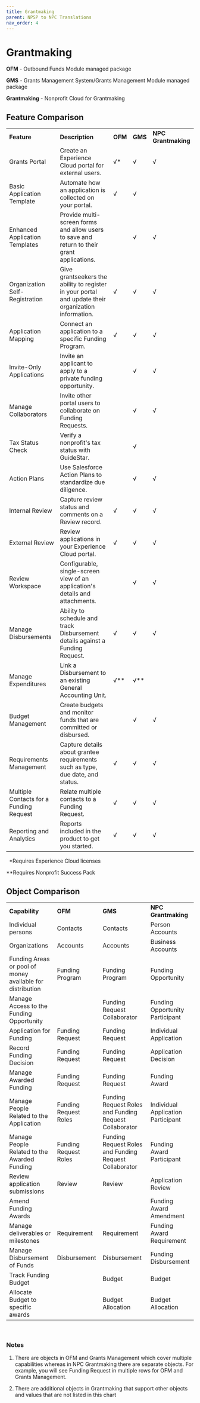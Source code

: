 ```yaml
---
title: Grantmaking
parent: NPSP to NPC Translations
nav_order: 4
---
```


# Grantmaking
<strong>OFM</strong> - Outbound Funds Module managed package
&nbsp;

<strong>GMS</strong> - Grants Management System/Grants Management Module managed package
&nbsp;

<strong>Grantmaking</strong> - Nonprofit Cloud for Grantmaking

## Feature Comparison
<table>
<tr>
  <td><strong>Feature</strong>

   </td>
   <td><strong>Description</strong>

   </td>
   <td><strong>OFM</strong>

   </td>
   <td><strong>GMS</strong>

   </td>
   <td><strong>NPC Grantmaking</strong>
   </td>
   </tr>
   <tr>
   <td>Grants Portal

   </td>
   <td>Create an Experience Cloud portal for external users.

   </td>
   <td>√*

   </td>
   <td>√

   </td>
   <td>√

   </td>
   </tr>
   <tr>
   <td>Basic Application Template

   </td>
   <td>Automate how an application is collected on your portal.

   </td>
   <td>√

   </td>
   <td>√

   </td>
   <td>
   </td>
   </tr>
   <tr>
   <td>Enhanced Application Templates

   </td>
   <td>Provide multi-screen forms and allow users to save and return to their grant applications.

   </td>
   <td>
   </td>
   <td>√

   </td>
   <td>√

   </td>
   </tr>
   <tr>
   <td>Organization Self-Registration

   </td>
   <td>Give grantseekers the ability to register in your portal and update their organization information.

   </td>
   <td>√

   </td>
   <td>√

   </td>
   <td>√

   </td>
   </tr>
   <tr></tr>
   <tr>
   <td>Application Mapping

   </td>
   <td>Connect an application to a specific Funding Program.

   </td>
   <td>√

   </td>
   <td>√

   </td>
   <td>√

   </td>
   </tr>
  <tr>
   
   <td>Invite-Only Applications

   </td>
   <td>Invite an applicant to apply to a private funding opportunity.

   </td>
   <td>
   </td>
   <td>√

   </td>
   <td>√

   </td>
   </tr>
   <tr>
   <td>Manage Collaborators

   </td>
   <td>Invite other portal users to collaborate on Funding Requests.

   </td>
   <td>
   </td>
   <td>√

   </td>
   <td>√

   </td>
   </tr>
   <tr>
   <td>Tax Status Check

   </td>
   <td>Verify a nonprofit's tax status with GuideStar.

   </td>
   <td>
   </td>
   <td>√

   </td>
   <td>
   </td>
   </tr>
   <tr>
   <td>Action Plans

   </td>
   <td>Use Salesforce Action Plans to standardize due diligence.

   </td>
   <td>
   </td>
   <td>√

   </td>
   <td>√

   </td>
   </tr>
   <tr>
   <td>Internal Review

   </td>
   <td>Capture review status and comments on a Review record.

   </td>
   <td>√

   </td>
   <td>√

   </td>
   <td>√

   </td>
   </tr>
   <tr>
   <td>External Review

   </td>
   <td>Review applications in your Experience Cloud portal.

   </td>
   <td>√

   </td>
   <td>√

   </td>
   <td>√

   </td>
   </tr>
   <tr>
   <td>Review Workspace

   </td>
   <td>Configurable, single-screen view of an application's details and attachments.

   </td>
   <td>
   </td>
   <td>√

   </td>
   <td>√

   </td>
   </tr>
   <tr>
   <td>Manage Disbursements

   </td>
   <td>Ability to schedule and track Disbursement details against a Funding Request.

   </td>
   <td>√

   </td>
   <td>√

   </td>
   <td>√

   </td>
   </tr>
   <tr>
   <td>Manage Expenditures

   </td>
   <td>Link a Disbursement to an existing General Accounting Unit.

   </td>
   <td>√**

   </td>
   <td>√**

   </td>
   <td>
   </td>
   </tr>
   <tr>
   <td>Budget Management

   </td>
   <td>Create budgets and monitor funds that are committed or disbursed.

   </td>
   <td>
   </td>
   <td>√

   </td>
   <td>√

   </td>
   </tr>
   <tr>
   <td>Requirements Management

   </td>
   <td>Capture details about grantee requirements such as type, due date, and status.

   </td>
   <td>√

   </td>
   <td>√

   </td>
   <td>√

   </td>
   </tr>
   <tr>
   <td>Multiple Contacts for a Funding Request

   </td>
   <td>Relate multiple contacts to a Funding Request.

   </td>
   <td>√

   </td>
   <td>√

   </td>
   <td>√

   </td>
   </tr>
   <tr>
   <td>Reporting and Analytics

   </td>
   <td>Reports included in the product to get you started.

   </td>
   <td>√

   </td>
   <td>√

   </td>
   <td>√

   </td>
   </tr>
 </table>
&nbsp;
   *Requires Experience Cloud licenses
   &nbsp;
   
   **Requires Nonprofit Success Pack
   &nbsp;
   

## Object Comparison

   <table>
  <tr>
   <td><strong>Capability</strong>
   </td>
   <td><strong>OFM</strong>
   </td>
   <td><strong>GMS</strong>
   </td>
   <td><strong>NPC Grantmaking</strong>
   </td>
  </tr>
  <tr>
   <td>Individual persons
   </td>
   <td>Contacts
   </td>
   <td>Contacts
   </td>
   <td>Person Accounts
   </td>
  </tr>
  <tr>
   <td>Organizations
   </td>
   <td>Accounts
   </td>
   <td>Accounts
   </td>
   <td>Business Accounts
   </td>
  </tr>
  <tr>
   <td>Funding Areas or pool of money available for distribution
   </td>
   <td>Funding Program
   </td>
   <td>Funding Program
   </td>
   <td>Funding Opportunity
   </td>
  </tr>
  <tr>
   <td>Manage Access to the Funding Opportunity
   </td>
   <td>
   </td>
   <td>Funding Request Collaborator
   </td>
   <td>Funding Opportunity Participant
   </td>
  </tr>
  <tr>
   <td>Application for Funding
   </td>
   <td>Funding Request
   </td>
   <td>Funding Request
   </td>
   <td>Individual Application
   </td>
  </tr>
  <tr>
   <td>Record Funding Decision
   </td>
   <td>Funding Request
   </td>
   <td>Funding Request
   </td>
   <td>Application Decision
   </td>
  </tr>
  <tr>
   <td>Manage Awarded Funding
   </td>
   <td>Funding Request
   </td>
   <td>Funding Request
   </td>
   <td>Funding Award
   </td>
  </tr>
  <tr>
   <td>Manage People Related to the Application
   </td>
   <td>Funding Request Roles
   </td>
   <td>Funding Request Roles and Funding Request Collaborator
   </td>
   <td>Individual Application Participant
   </td>
  </tr>
  <tr>
   <td>Manage People Related to the Awarded Funding
   </td>
   <td>Funding Request Roles
   </td>
   <td>Funding Request Roles and Funding Request Collaborator
   </td>
   <td>Funding Award Participant
   </td>
  </tr>
  <tr>
   <td>Review application submissions
   </td>
   <td>Review
   </td>
   <td>Review
   </td>
   <td>Application Review
   </td>
  </tr>
  <tr>
   <td>Amend Funding Awards
   </td>
   <td>
   </td>
   <td>
   </td>
   <td>Funding Award Amendment
   </td>
  </tr>
  <tr>
   <td>Manage deliverables or milestones
   </td>
   <td>Requirement
   </td>
   <td>Requirement
   </td>
   <td>Funding Award Requirement
   </td>
  </tr>
  <tr>
   <td>Manage Disbursement of Funds
   </td>
   <td>Disbursement
   </td>
   <td>Disbursement
   </td>
   <td>Funding Disbursement
   </td>
  </tr>
  <tr>
   <td>Track Funding Budget
   </td>
   <td>
   </td>
   <td>Budget
   </td>
   <td>Budget
   </td>
  </tr>
  <tr>
   <td>Allocate Budget to specific awards
   </td>
   <td>
   </td>
   <td>Budget Allocation
   </td>
   <td>Budget Allocation
   </td>
  </tr>
</table>
&nbsp;

### Notes
  
1. There are objects in OFM and Grants Management which cover multiple capabilities whereas in NPC Grantmaking there are separate objects. For example, you will see Funding Request in multiple rows for OFM and Grants Management.

2. There are additional objects in Grantmaking that support other objects and values that are not listed in this chart



